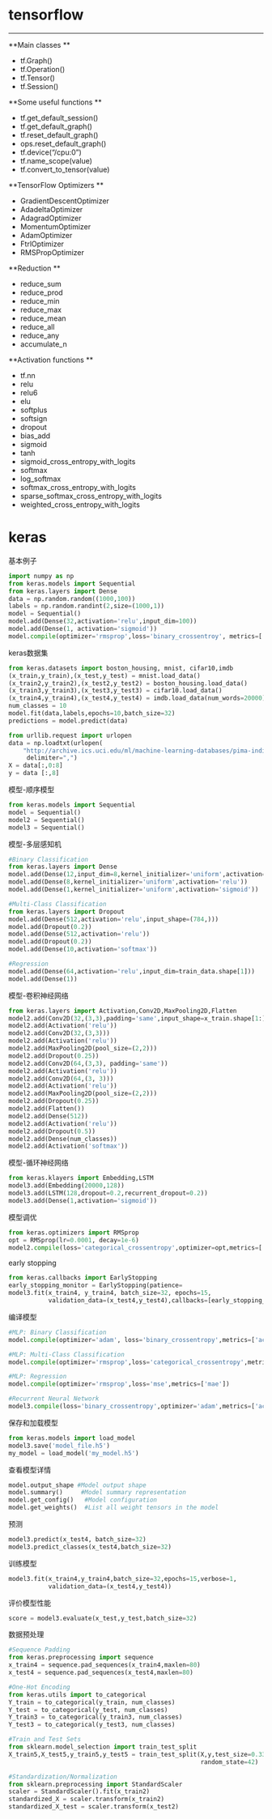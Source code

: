 # tensorflow

---

**Main classes**

* tf.Graph\(\)
* tf.Operation\(\)
* tf.Tensor\(\)
* tf.Session\(\)

**Some useful functions**

* tf.get\_default\_session\(\)
* tf.get\_default\_graph\(\)
* tf.reset\_default\_graph\(\)
* ops.reset\_default\_graph\(\)
* tf.device\(“/cpu:0”\)
* tf.name\_scope\(value\)
* tf.convert\_to\_tensor\(value\)

**TensorFlow Optimizers**

* GradientDescentOptimizer
* AdadeltaOptimizer
* AdagradOptimizer
* MomentumOptimizer
* AdamOptimizer
* FtrlOptimizer
* RMSPropOptimizer

**Reduction**

* reduce\_sum
* reduce\_prod
* reduce\_min
* reduce\_max
* reduce\_mean
* reduce\_all
* reduce\_any
* accumulate\_n

**Activation functions**

* tf.nn
* relu
* relu6
* elu
* softplus
* softsign
* dropout
* bias\_add
* sigmoid
* tanh
* sigmoid\_cross\_entropy\_with\_logits
* softmax
* log\_softmax
* softmax\_cross\_entropy\_with\_logits
* sparse\_softmax\_cross\_entropy\_with\_logits
* weighted\_cross\_entropy\_with\_logits

# keras

基本例子


```python
import numpy as np
from keras.models import Sequential
from keras.layers import Dense
data = np.random.random((1000,100))
labels = np.random.randint(2,size=(1000,1))
model = Sequential()
model.add(Dense(32,activation='relu',input_dim=100))
model.add(Dense(1, activation='sigmoid'))
model.compile(optimizer='rmsprop',loss='binary_crossentroy', metrics=['accuracy'])
```

keras数据集


```python
from keras.datasets import boston_housing, mnist, cifar10,imdb
(x_train,y_train),(x_test,y_test) = mnist.load_data()
(x_train2,y_train2),(x_test2,y_test2) = boston_housing.load_data()
(x_train3,y_train3),(x_test3,y_test3) = cifar10.load_data()
(x_train4,y_train4),(x_test4,y_test4) = imdb.load_data(num_words=20000)
num_classes = 10
model.fit(data,labels,epochs=10,batch_size=32)
predictions = model.predict(data)

from urllib.request import urlopen
data = np.loadtxt(urlopen(
    "http://archive.ics.uci.edu/ml/machine-learning-databases/pima-indians-diabetes/pima-indians-diabetes.data"),
     delimiter=",")
X = data[:,0:8]
y = data [:,8]
```

模型-顺序模型


```python
from keras.models import Sequential
model = Sequential()
model2 = Sequential()
model3 = Sequential()
```

模型-多层感知机


```python
#Binary Classification
from keras.layers import Dense
model.add(Dense(12,input_dim=8,kernel_initializer='uniform',activation='relu'))
model.add(Dense(8,kernel_initializer='uniform',activation='relu'))
model.add(Dense(1,kernel_initializer='uniform',activation='sigmoid'))

#Multi-Class Classification
from keras.layers import Dropout
model.add(Dense(512,activation='relu',input_shape=(784,)))
model.add(Dropout(0.2))
model.add(Dense(512,activation='relu'))
model.add(Dropout(0.2))
model.add(Dense(10,activation='softmax'))

#Regression
model.add(Dense(64,activation='relu',input_dim=train_data.shape[1]))
model.add(Dense(1))
```

模型-卷积神经网络


```python
from keras.layers import Activation,Conv2D,MaxPooling2D,Flatten
model2.add(Conv2D(32,(3,3),padding='same',input_shape=x_train.shape[1:]))
model2.add(Activation('relu'))
model2.add(Conv2D(32,(3,3)))
model2.add(Activation('relu'))
model2.add(MaxPooling2D(pool_size=(2,2)))
model2.add(Dropout(0.25))
model2.add(Conv2D(64,(3,3), padding='same'))
model2.add(Activation('relu'))
model2.add(Conv2D(64,(3, 3)))
model2.add(Activation('relu'))
model2.add(MaxPooling2D(pool_size=(2,2)))
model2.add(Dropout(0.25))
model2.add(Flatten())
model2.add(Dense(512))
model2.add(Activation('relu'))
model2.add(Dropout(0.5))
model2.add(Dense(num_classes))
model2.add(Activation('softmax'))
```

模型-循环神经网络


```python
from keras.klayers import Embedding,LSTM
model3.add(Embedding(20000,128))
model3.add(LSTM(128,dropout=0.2,recurrent_dropout=0.2))
model3.add(Dense(1,activation='sigmoid'))
```

模型调优


```python
from keras.optimizers import RMSprop
opt = RMSprop(lr=0.0001, decay=1e-6)
model2.compile(loss='categorical_crossentropy',optimizer=opt,metrics=['accuracy'])
```

early stopping


```python
from keras.callbacks import EarlyStopping
early_stopping_monitor = EarlyStopping(patience=
model3.fit(x_train4, y_train4, batch_size=32, epochs=15, 
           validation_data=(x_test4,y_test4),callbacks=[early_stopping_monitor])
```

编译模型


```python
#MLP: Binary Classification
model.compile(optimizer='adam', loss='binary_crossentropy',metrics=['accuracy'])

#MLP: Multi-Class Classification
model.compile(optimizer='rmsprop',loss='categorical_crossentropy',metrics=['accuracy'])

#MLP: Regression
model.compile(optimizer='rmsprop',loss='mse',metrics=['mae'])

#Recurrent Neural Network
model3.compile(loss='binary_crossentropy',optimizer='adam',metrics=['accuracy'])
```

保存和加载模型


```python
from keras.models import load_model
model3.save('model_file.h5')
my_model = load_model('my_model.h5')
```

查看模型详情


```python
model.output_shape #Model output shape
model.summary()     #Model summary representation
model.get_config()   #Model configuration
model.get_weights()  #List all weight tensors in the model
```

预测


```python
model3.predict(x_test4, batch_size=32)
model3.predict_classes(x_test4,batch_size=32)
```

训练模型


```python
model3.fit(x_train4,y_train4,batch_size=32,epochs=15,verbose=1,
           validation_data=(x_test4,y_test4))
```

评价模型性能


```python
score = model3.evaluate(x_test,y_test,batch_size=32)
```

数据预处理


```python
#Sequence Padding
from keras.preprocessing import sequence
x_train4 = sequence.pad_sequences(x_train4,maxlen=80)
x_test4 = sequence.pad_sequences(x_test4,maxlen=80)

#One-Hot Encoding
from keras.utils import to_categorical
Y_train = to_categorical(y_train, num_classes)
Y_test = to_categorical(y_test, num_classes)
Y_train3 = to_categorical(y_train3, num_classes)
Y_test3 = to_categorical(y_test3, num_classes)

#Train and Test Sets
from sklearn.model_selection import train_test_split
X_train5,X_test5,y_train5,y_test5 = train_test_split(X,y,test_size=0.33,
                                                     random_state=42)

#Standardization/Normalization
from sklearn.preprocessing import StandardScaler
scaler = StandardScaler().fit(x_train2)
standardized_X = scaler.transform(x_train2)
standardized_X_test = scaler.transform(x_test2)
```




